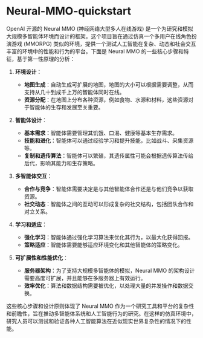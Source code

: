 # Neural-MMO-quickstart

OpenAI 开源的 Neural MMO (神经网络大型多人在线游戏) 是一个为研究和模拟大规模多智能体环境而设计的框架。这个项目旨在通过仿真一个多用户在线角色扮演游戏 (MMORPG) 类似的环境，提供一个测试人工智能在复杂、动态和社会交互丰富的环境中的性能和行为的平台。下面是 Neural MMO 的一些核心步骤和特征，基于第一性原理的分析：

1. **环境设计**：
   - **地图生成**：自动生成可扩展的地图，地图的大小可以根据需要调整，从而支持从几十到成千上万的智能体同时在线。
   - **资源分配**：在地图上分布各种资源，例如食物、水源和材料，这些资源对于智能体的生存和发展至关重要。

2. **智能体设计**：
   - **基本需求**：智能体需要管理其饥饿、口渴、健康等基本生存需求。
   - **技能和进化**：智能体可以通过经验学习和提升技能，比如战斗、采集资源等。
   - **复制和遗传算法**：智能体可以繁殖，其遗传属性可能会根据遗传算法传给后代，影响其能力和生存策略。

3. **多智能体交互**：
   - **合作与竞争**：智能体需要决定是与其他智能体合作还是与他们竞争以获取资源。
   - **社交动态**：智能体之间的互动可以形成复杂的社交结构，包括团队合作和对立关系。

4. **学习和适应**：
   - **强化学习**：智能体通过强化学习算法来优化其行为，以最大化获得回报。
   - **策略适应**：智能体需要能够适应环境变化和其他智能体的策略变化。

5. **可扩展性和性能优化**：
   - **服务器架构**：为了支持大规模多智能体的模拟，Neural MMO 的架构设计需要高度可扩展，并且能够在多服务器上有效运行。
   - **效率优化**：算法和数据结构需要被优化，以处理大量的并发操作和数据交换。

这些核心步骤和设计原则体现了 Neural MMO 作为一个研究工具和平台的复杂性和前瞻性，旨在推动多智能体系统和人工智能行为的研究。在这样的仿真环境中，研究人员可以测试和验证各种人工智能算法在近似现实世界复杂性的情况下的性能。

